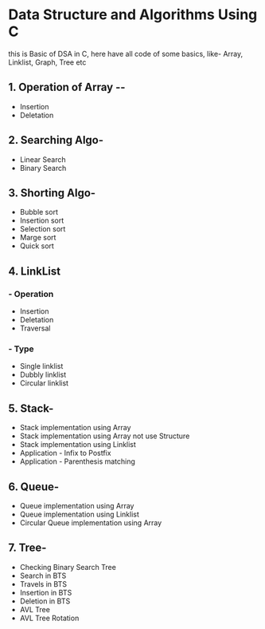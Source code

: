 # Data Structure and Algorithms Using C

this is Basic of DSA in C, here have all code of some basics, like- Array, Linklist, Graph, Tree etc

## 1. Operation of Array --

- Insertion
- Deletation

## 2. Searching Algo-

- Linear Search
- Binary Search

## 3. Shorting Algo-

- Bubble sort
- Insertion sort
- Selection sort
- Marge sort
- Quick sort

## 4. LinkList

### - Operation

- Insertion
- Deletation
- Traversal

### - Type

- Single linklist
- Dubbly linklist
- Circular linklist

## 5. Stack-

- Stack implementation using Array
- Stack implementation using Array not use Structure
- Stack implementation using Linklist
- Application - Infix to Postfix
- Application - Parenthesis matching

## 6. Queue-

- Queue implementation using Array
- Queue implementation using Linklist
- Circular Queue implementation using Array

## 7. Tree-

- Checking Binary Search Tree
- Search in BTS
- Travels in BTS
- Insertion in BTS
- Deletion in BTS
- AVL Tree
- AVL Tree Rotation
